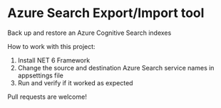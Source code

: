 # Azure Search Export/Import tool
Back up and restore an Azure Cognitive Search indexes

How to work with this project:

1. Install NET 6 Framework
2. Change the source and destination Azure Search service names in appsettings file
3. Run and verify if it worked as expected

Pull requests are welcome!
